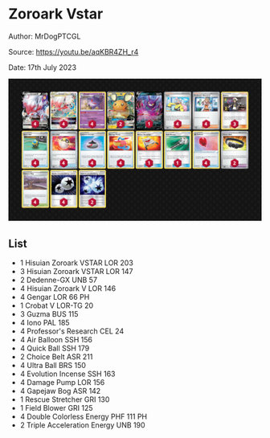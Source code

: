 # Zoroark Vstar

Author: MrDogPTCGL

Source: <https://youtu.be/aqKBR4ZH_r4>

Date: 17th July 2023

![decklist](../../images/PAL/Zoroark%20Vstar/2-%20Zoroark%20Vstar.png)

## List

* 1 Hisuian Zoroark VSTAR LOR 203
* 3 Hisuian Zoroark VSTAR LOR 147
* 2 Dedenne-GX UNB 57
* 4 Hisuian Zoroark V LOR 146
* 4 Gengar LOR 66 PH
* 1 Crobat V LOR-TG 20
* 3 Guzma BUS 115
* 4 Iono PAL 185
* 4 Professor's Research CEL 24
* 4 Air Balloon SSH 156
* 4 Quick Ball SSH 179
* 2 Choice Belt ASR 211
* 4 Ultra Ball BRS 150
* 4 Evolution Incense SSH 163
* 4 Damage Pump LOR 156
* 4 Gapejaw Bog ASR 142
* 1 Rescue Stretcher GRI 130
* 1 Field Blower GRI 125
* 4 Double Colorless Energy PHF 111 PH
* 2 Triple Acceleration Energy UNB 190
